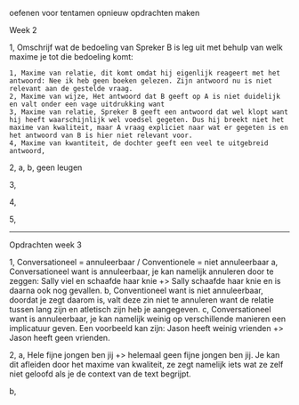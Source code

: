 oefenen voor tentamen opnieuw opdrachten maken


Week 2

1, Omschrijf wat de bedoeling van Spreker B is leg uit met behulp van welk maxime je tot die bedoeling komt:

	1, Maxime van relatie, dit komt omdat hij eigenlijk reageert met het antwoord: Nee ik heb geen boeken gelezen. Zijn antwoord nu is niet relevant aan de gestelde vraag.
	2, Maxime van wijze, Het antwoord dat B geeft op A is niet duidelijk en valt onder een vage uitdrukking want 
	3, Maxime van relatie, Spreker B geeft een antwoord dat wel klopt want hij heeft waarschijnlijk wel voedsel gegeten. Dus hij breekt niet het maxime van kwaliteit, maar A vraag expliciet naar wat er gegeten is en het antwoord van B is hier niet relevant voor.
	4, Maxime van kwantiteit, de dochter geeft een veel te uitgebreid antwoord, 
	
2, 
a, 
b, geen leugen


3, 


4,


5,

----

Opdrachten week 3

1, Conversationeel = annuleerbaar / Conventionele = niet annuleerbaar
a, Conversationeel want is annuleerbaar, je kan namelijk annuleren door te zeggen: Sally viel en schaafde haar knie +> Sally schaafde haar knie en is daarna ook nog gevallen.
b, Conventioneel want is niet annuleerbaar, doordat je zegt daarom is, valt deze zin niet te annuleren want de relatie tussen lang zijn en atletisch zijn heb je aangegeven.
c, Conversationeel want is annuleerbaar, je kan namelijk weinig op verschillende manieren een implicatuur geven. Een voorbeeld kan zijn:
Jason heeft weinig vrienden +> Jason heeft geen vrienden.

2, 
a, Hele fijne jongen ben jij +> helemaal geen fijne jongen ben jij. Je kan dit afleiden door het maxime van kwaliteit, ze zegt namelijk iets wat ze zelf niet geloofd als je de context van de text begrijpt.

b, 
